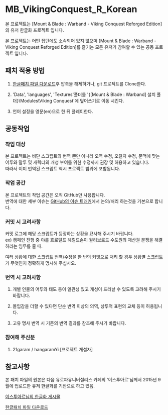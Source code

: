 # MB_VikingConquest_R_Korean
본 프로젝트는 [Mount &amp; Blade : Warband - Viking Conquest Reforged Edition]의 유저 한글화 프로젝트 입니다.

본 프로젝트는 어떤 집단에도 소속되어 있지 않으며 [Mount &amp; Blade : Warband - Viking Conquest Reforged Edition]를 즐기는 모든 유저가 참여할 수 있는 공동 프로젝트 입니다.



패치 적용 방법
------------------
1. [한글패치 파일 다운로드](https://github.com/21garam/MB_VikingConquest_R_Korean/archive/master.zip)후 압축을 해제하거나, git 프로젝트를 Clone한다.

2. 'Data', 'languages', 'Textures'폴더를 '{[Mount &amp; Blade : Warband] 설치 폴더}\Modules\Viking Conquest'에 덮어쓰기로 이동 시킨다.

3. 언어 설정을 영문(en)으로 한 뒤 플레이한다.



## 공동작업

### 작업 대상
본 프로젝트는 비단 스크립트의 번역 뿐만 아니라 오역 수정, 오탈자 수정, 문맥에 맞는 어투와 말투 및 캐릭터의 개성 부여를 위한 수정까지 권장 및 허용하고 있습니다.  
따라서 이미 번역된 스크립트 역시 프로젝트 범위에 포함됩니다.

### 작업 공간
본 프로젝트의 작업 공간은 오직 GitHub만 사용합니다.  
번역에 대한 세부 이슈는 [GitHub의 이슈 트래커](https://github.com/21garam/MB_VikingConquest_R_Korean/issues)에서 논의/처리 하는것을 기본으로 합니다.

### 커밋 시 고려사항
커밋 로그에 해당 스크립트가 등장하는 상황을 묘사해 주시기 바랍니다.  
ex) 캠페인 진행 중 야를 흐로덜프 헤럴드손이 윌리브로드 수도원의 재산권 분쟁을 해결하라는 임무를 줄 때.

여러 상황에 대한 스크립트 번역/수정을 한 번의 커밋으로 처리 할 경우 상황별 스크립트가 무엇인지 정확하게 명시해 주십시오.  

### 번역 시 고려사항
1. 개별 인물의 어투와 태도 등이 일관성 있고 개성이 드러날 수 있도록 고려해 주시기 바랍니다.  

2. 몰입감을 더할 수 있다면 단순 번역 이상의 의역, 상투적 표현의 교체 등이 허용됩니다.  

3. 고유 명사 번역 시 기존의 번역 결과를 참조해 주시기 바랍니다.

### 참여해 주신분
1. 21garam / hangaramYi [프로젝트 개설자]



참고사항
------------------
본 패치 파일의 원본은 다음 유로파유니버셜리스 카페의 '이스투아르'님께서 2015년 9월에 업로드한 유저 한글화를 기반으로 하고 있음.

[이스투아르님의 한글화 게시물](http://cafe.daum.net/Europa/OFSe/5)

[한글패치 파일 다운로드](https://github.com/21garam/MB_VikingConquest_R_Korean/archive/master.zip)
